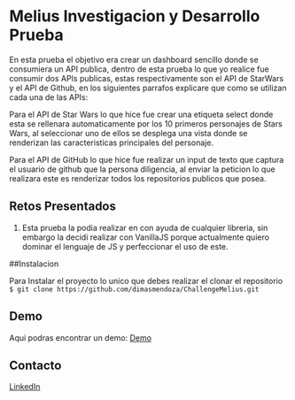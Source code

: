 # Melius Investigacion y Desarrollo Prueba

En esta prueba el objetivo era crear un dashboard sencillo donde se consumiera un API publica, dentro de esta prueba lo que yo realice fue consumir dos APIs publicas, estas respectivamente son el API de StarWars y el API de Github, en los siguientes parrafos explicare que como se utilizan cada una de las APIs:

Para el API de Star Wars lo que hice fue crear una etiqueta select donde esta se rellenara automaticamente por los 10 primeros personajes de Stars Wars, al seleccionar uno de ellos se desplega una vista donde se renderizan las caracteristicas principales del personaje.

Para el API de GitHub lo que hice fue realizar un input de texto que captura el usuario de github que la persona diligencia, al enviar la peticion lo que realizara este es renderizar todos los repositorios publicos que posea.

## Retos Presentados

1. Esta prueba la podia realizar en con ayuda de cualquier libreria, sin embargo la decidi realizar con VanillaJS porque actualmente quiero dominar el lenguaje de JS y perfeccionar el uso de este.

##Instalacion

Para Instalar el proyecto lo unico que debes realizar el clonar el repositorio
`$ git clone https://github.com/dimasmendoza/ChallengeMelius.git`

## Demo

Aqui podras encontrar un demo:
[Demo](https://dimasmendoza.github.io/ChallengeMelius/)

## Contacto

[LinkedIn](https://www.linkedin.com/in/12dimasmendoza97/)
